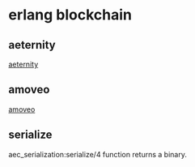 # erlang blockchain

## aeternity
[aeternity](https://github.com/aeternity)

## amoveo
[amoveo](https://github.com/zack-bitcoin/amoveo)

## serialize
aec_serialization:serialize/4 function returns a binary.

